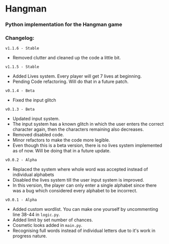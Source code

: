 # Hangman

### Python implementation for the Hangman game

### Changelog:
`v1.1.6 - Stable`

- Removed clutter and cleaned up the code a little bit.

`v1.1.5 - Stable`

- Added Lives system. Every player will get 7 lives at beginning.
- Pending Code refactoring. Will do that in a future patch.

`v0.1.4 - Beta`

- Fixed the input glitch

`v0.1.3 - Beta`

- Updated input system.
- The input system has a known glitch in which the user enters the correct character again, then the characters
  remaining also decreases.
- Removed disabled code.
- Minor refactors to make the code more legible.
- Even though this is a beta version, there is no lives system implemented as of now. Will be doing that in a future
  update.

`v0.0.2 - Alpha`

- Replaced the system where whole word was accepted instead of individual alphabets
- Disabled the lives system till the user input system is improved.
- In this version, the player can only enter a single alphabet since there was a bug which considered every alphabet to
  be incorrect.

`v0.0.1 - Alpha`

- Added custom wordlist. You can make one yourself by uncommenting line 38-44 in `logic.py`.
- Added limit by set number of chances.
- Cosmetic looks added in `main.py`.
- Recognising full words instead of individual letters due to it's work in progress nature. 